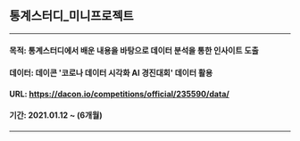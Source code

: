 ## 통계스터디_미니프로젝트
---------------------------------------------------------------------------------
#### 목적: 통계스터디에서 배운 내용을 바탕으로 데이터 분석을 통한 인사이트 도출    
#### 데이터: 데이콘 '코로나 데이터 시각화 AI 경진대회' 데이터 활용     
#### URL: https://dacon.io/competitions/official/235590/data/
#### 기간: 2021.01.12 ~ (6개월)
---------------------------------------------------------------------------------
